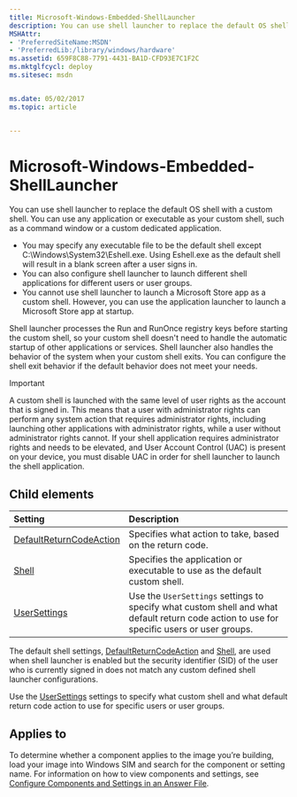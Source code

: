 ```yaml
---
title: Microsoft-Windows-Embedded-ShellLauncher
description: You can use shell launcher to replace the default OS shell with a custom shell.
MSHAttr:
- 'PreferredSiteName:MSDN'
- 'PreferredLib:/library/windows/hardware'
ms.assetid: 659F8C88-7791-4431-BA1D-CFD93E7C1F2C
ms.mktglfcycl: deploy
ms.sitesec: msdn


ms.date: 05/02/2017
ms.topic: article


---
```

# Microsoft-Windows-Embedded-ShellLauncher

You can use shell launcher to replace the default OS shell with a custom shell. You can use any application or executable as your custom shell, such as a command window or a custom dedicated application.

* You may specify any executable file to be the default shell except C:\\Windows\\System32\\Eshell.exe. Using Eshell.exe as the default shell will result in a blank screen after a user signs in.
* You can also configure shell launcher to launch different shell applications for different users or user groups.
* You cannot use shell launcher to launch a Microsoft Store app as a custom shell. However, you can use the application launcher to launch a Microsoft Store app at startup.

Shell launcher processes the Run and RunOnce registry keys before starting the custom shell, so your custom shell doesn't need to handle the automatic startup of other applications or services. Shell launcher also handles the behavior of the system when your custom shell exits. You can configure the shell exit behavior if the default behavior does not meet your needs.

> [!Important]
> A custom shell is launched with the same level of user rights as the account that is signed in. This means that a user with administrator rights can perform any system action that requires administrator rights, including launching other applications with administrator rights, while a user without administrator rights cannot. If your shell application requires administrator rights and needs to be elevated, and User Account Control (UAC) is present on your device, you must disable UAC in order for shell launcher to launch the shell application.

## Child elements

| Setting                 | Description                                                                           |
|:------------------------|:--------------------------------------------------------------------------------------|
| [DefaultReturnCodeAction](microsoft-windows-embedded-shelllauncher-defaultreturncodeaction.md) | Specifies what action to take, based on the return code. |
| [Shell](microsoft-windows-embedded-shelllauncher-shell.md) | Specifies the application or executable to use as the default custom shell. |
| [UserSettings](microsoft-windows-embedded-shelllauncher-usersettings.md) | Use the <code>UserSettings</code> settings to specify what custom shell and what default return code action to use for specific users or user groups. |

The default shell settings, [DefaultReturnCodeAction](microsoft-windows-embedded-shelllauncher-defaultreturncodeaction.md) and [Shell](microsoft-windows-embedded-shelllauncher-shell.md), are used when shell launcher is enabled but the security identifier (SID) of the user who is currently signed in does not match any custom defined shell launcher configurations.

Use the [UserSettings](microsoft-windows-embedded-shelllauncher-usersettings.md) settings to specify what custom shell and what default return code action to use for specific users or user groups.

## Applies to

To determine whether a component applies to the image you’re building, load your image into Windows SIM and search for the component or setting name. For information on how to view components and settings, see [Configure Components and Settings in an Answer File](https://docs.microsoft.com/en-us/windows-hardware/customize/desktop/wsim/configure-components-and-settings-in-an-answer-file).
